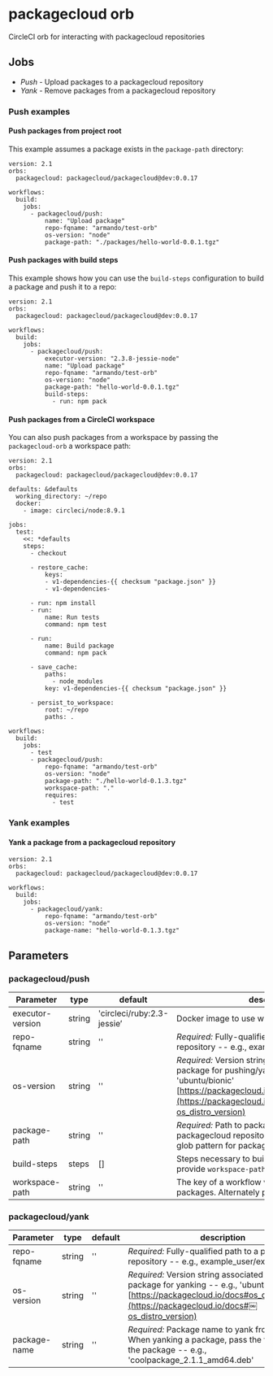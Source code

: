 # packagecloud orb

CircleCI orb for interacting with packagecloud repositories

## Jobs
* *Push* - Upload packages to a packagecloud repository
* *Yank* - Remove packages from a packagecloud repository

### Push examples

#### Push packages from project root
This example assumes a package exists in the `package-path` directory:
```
version: 2.1
orbs:
  packagecloud: packagecloud/packagecloud@dev:0.0.17

workflows:
  build:
    jobs:
      - packagecloud/push:
          name: "Upload package"
          repo-fqname: "armando/test-orb"
          os-version: "node"
          package-path: "./packages/hello-world-0.0.1.tgz"
```

#### Push packages with build steps
This example shows how you can use the `build-steps` configuration to build a package and push it to a repo:
```
version: 2.1
orbs:
  packagecloud: packagecloud/packagecloud@dev:0.0.17

workflows:
  build:
    jobs:
      - packagecloud/push:
          executor-version: "2.3.8-jessie-node"
          name: "Upload package"
          repo-fqname: "armando/test-orb"
          os-version: "node"
          package-path: "hello-world-0.0.1.tgz"
          build-steps:
            - run: npm pack
```

#### Push packages from a CircleCI workspace
You can also push packages from a workspace by passing the `packagecloud-orb` a workspace path:
```
version: 2.1
orbs:
  packagecloud: packagecloud/packagecloud@dev:0.0.17

defaults: &defaults
  working_directory: ~/repo
  docker:
    - image: circleci/node:8.9.1

jobs:
  test:
    <<: *defaults  
    steps:
      - checkout

      - restore_cache:
          keys:
          - v1-dependencies-{{ checksum "package.json" }}
          - v1-dependencies-

      - run: npm install
      - run:
          name: Run tests
          command: npm test

      - run:
          name: Build package
          command: npm pack

      - save_cache:
          paths:
            - node_modules
          key: v1-dependencies-{{ checksum "package.json" }}

      - persist_to_workspace:
          root: ~/repo
          paths: .
            
workflows:
  build:
    jobs:
      - test
      - packagecloud/push:
          repo-fqname: "armando/test-orb"
          os-version: "node"
          package-path: "./hello-world-0.1.3.tgz"
          workspace-path: "."
          requires:
            - test
```

### Yank examples

#### Yank a package from a packagecloud repository

```
version: 2.1
orbs:
  packagecloud: packagecloud/packagecloud@dev:0.0.17

workflows:
  build:
    jobs:
      - packagecloud/yank:
          repo-fqname: "armando/test-orb"
          os-version: "node"
          package-name: "hello-world-0.1.3.tgz"

```

## Parameters
### packagecloud/push

| Parameter        | type    | default    |    description |
|------------------|--------|-------------|----------------|
| executor-version | string |  'circleci/ruby:2.3-jessie’ | Docker image to use with the packagecloud CLI |
| repo-fqname | string |  '' | *Required:* Fully-qualified path to a packagecloud repository -- e.g., example_user/example_repo |
| os-version | string | '' | *Required:* Version string associated with a package for pushing/yanking -- e.g., 'ubuntu/bionic' [https://packagecloud.io/docs#os_distro_version](https://packagecloud.io/docs#￼os_distro_version) |
| package-path | string | '' | *Required:* Path to package(s) to upload into a packagecloud repository. The CLI also accepts a glob pattern for packages — e.g., ./path/*.deb |
| build-steps | steps |  [] | Steps necessary to build packages. Alternately provide `workspace-path` |
| workspace-path | string |  '' | The key of a workflow workspace which contains packages. Alternately provide `build-steps` |

### packagecloud/yank

| Parameter        | type    | default    |    description |
|------------------|--------|-------------|----------------|
| repo-fqname | string |  '' | *Required:* Fully-qualified path to a packagecloud repository -- e.g., example_user/example_repo |
| os-version | string | '' | *Required:* Version string associated with a package for yanking -- e.g., 'ubuntu/bionic' [https://packagecloud.io/docs#os_distro_version](https://packagecloud.io/docs#￼os_distro_version) |
| package-name | string | '' | *Required:* Package name to yank from repository. When yanking a package, pass the full name of the package -- e.g., 'coolpackage_2.1.1_amd64.deb' |
